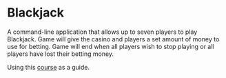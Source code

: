 # Blackjack
A command-line application that allows up to seven players to play Blackjack. Game will give the casino and players a set amount of money to use for betting. Game will end when all players wish to stop playing or all players have lost their betting money.

Using this [course](https://www.cs.umd.edu/class/spring2020/cmsc132-030X-040X-050X/132Spring20Proj1/blackjack.html) as a guide.